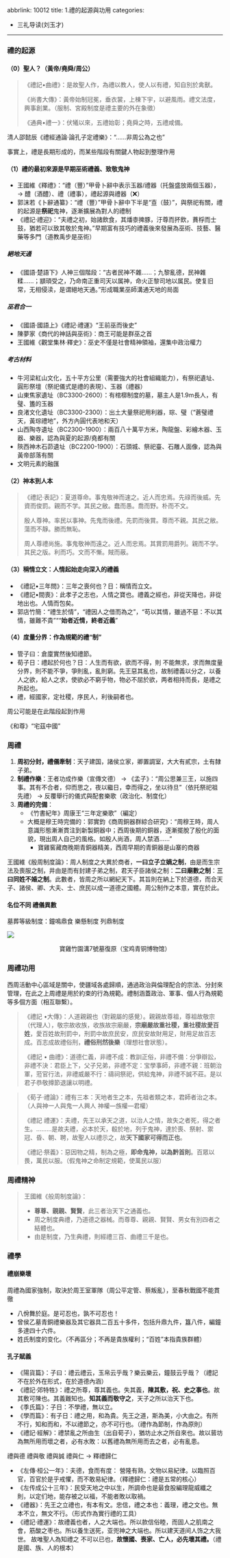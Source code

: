 abbrlink: 10012
title: 1.禮的起源與功用
categories:
  - 三礼导读(刘玉才)
---
### 禮的起源

#### （0）聖人？（黃帝/堯舜/周公）

> 《禮記•曲禮》：是故聖人作，為禮以教人，使人以有禮，知自別於禽獸。
> 
> 《尚書大傳》：黃帝始制冠冕，垂衣裳，上棟下宇，以避風雨。禮文法度，興事創業。（服制、宮殿制度是禮主要的外在象徵）
> 
> 《通典•禮一》：伏犧以來，五禮始彰；堯舜之時，五禮咸備。

清人邵懿辰《禮經通論·論孔子定禮樂》：“……非周公為之也”

事實上，禮是長期形成的，而某些階段有關鍵人物起到整理作用

#### （1）禮的最初來源是早期巫術禮義、致敬鬼神

- 王國維《釋禮》：“禮（豐）”甲骨卜辭中表示玉器/禮器（托盤盛放兩個玉器），→ 醴（酒醴）、禮（禮事），禮起源與禮器（❌）
- 郭沫若《卜辭通纂》：“禮（豐）”甲骨卜辭中下半是“壴（鼓）”，與祭祀有關，禮的起源是**祭祀**鬼神，逐漸擴展為對人的禮制
- 《禮記·禮迎》：“夫禮之初，始諸飲食，其燔桼捭豚，汙尊而抔飲，蕡桴而士鼓，猶若可以致其敬於鬼神。”早期富有技巧的禮義後來發展為巫術、技藝、醫藥等多門（道教禹步是巫術）

##### 絕地天通

- 《國語·楚語下》人神三個階段：“古者民神不雜……；九黎亂德，民神雜糅……；顓頊受之，乃命南正重司天以属神，命火正黎司地以属民。使复旧常，无相侵渎，是谓絕地天通。”形成職業巫師溝通天地的局面

##### 巫君合一

- 《國語·國語上》《禮記·禮運》“王前巫而後史”
- 陳夢家《商代的神話與巫術》：商王可能是群巫之首
- 王國維《觀堂集林·釋史》：巫史不僅是社會精神領袖，還集中政治權力

##### 考古材料

- 牛河梁紅山文化，五十平方公里（需要強大的社會組織能力），有祭祀遺址、圓形祭壇（祭祀儀式是禮的表現）、玉器（禮器）
- 山東焦家遺址（BC3300-2600）：有棺槨制度的墓，墓主人是1.9m長人，有璧、簠的玉器
- 良渚文化遺址（BC3300-2300）：出土大量祭祀用利器，琮、璧（“蒼璧禮天，黃琮禮地”，外方內圓代表地和天）
- 山西陶寺遺址（BC2300-1900）：兩百八十萬平方米，陶龍盤、彩繪木器、玉器、樂器，認為與夏的起源/堯都有關
- 陝西神木石茆遺址（BC2200-1900）：石頭城、祭祀臺、石雕人面像，認為與黃帝部落有關
- 文明元素的融匯

#### （2）神本到人本


> 《禮記·表記》：夏道尊命。事鬼敬神而速之。近人而忠焉。先祿而後威。先資而俊罰。親而不学。其民之敝。蠢而愚。喬而野。朴而不文。
> 
> 殷人尊神。率民以事神。先鬼而後禮。先罰而後賞。尊而不親。其民之敝。蕩而不靜。勝而無恥。
> 
> 周人尊禮尚施。事鬼敬神而遠之。近人而忠焉。其賞罰用爵列。親而不学。其民之版。利而巧。文而不慚。賊而蔽。

#### （3）稱情立文：人情起始走向深入的禮義

- 《禮記•三年問》：三年之喪何也？日：稱情而立文。
- 《禮記•間喪》：此孝子之志也，人情之寶也。禮義之經也，非從天降也，非從地出也。人情而包矣。
- 郭店竹簡：“禮生於情”，“禮因人之借而為之”，“苟以其情，雖過不惡：不以其情，雖難不貴”““**始者近情，終者近義**”

#### （4）度量分界：作為規範的禮“制”

- 管子曰：倉廩實然後知禮節。
- 荀子日：禮起於何也？日：人生而有欲，欲而不得，則 不能無求，求而無度量分界，則不能不爭，爭則亂，亂則窮。先王惡其亂也，故制禮義以分之，以養人之欲，給人之求，使欲必不窮乎物，物必不屈於欲，两者相持而長，是禮之所起也。
- 禮，經國家，定社稷，序民人，利後嗣者也。

周公可能是在此階段起到作用

《和尊》“宅茲中國”

### 周禮

1. **周初分封，禮儀牽制**：天子建国，諸侯立家，卿置調室，大大有貳宗，土有隸子弟。
2. **制禮作樂**：王者功成作樂（宣傳文德） → 《孟子》：“周公思兼三王，以施四事。其有不合者，仰而思之，夜以繼日，幸而得之，坐以待旦”（依托祭祀祖先禮） → 反覆舉行的儀式與配套樂歌（政治化、制度化）
3. **周禮的完備**：
	- 《竹書紀年》周康王“三年定樂歌”（編定）
	- 大概是穆王時完備的：郭實鈞《商周銅器群綜合研究》：“周穆王時，周人意識形態漸漸貫注到新製銅器中；西周後期的銅器，逐漸擺脫了殷化的面貌，現出周人自己的風格。如殷人尚酒，周人禁酒……”
		- 寶雞窖藏商晚期青銅器精美，西周早期的青銅器是山寨的商器

王國維《殷周制度論》：周人制度之大異於商者，**一曰立子立嫡之制**，由是而生宗法及喪服之制，井由是而有封建子弟之制，君天子臣諸侯之制：**二曰廟數之制**：**三曰同姓不婚之制**。此數者，皆周之所以網紀天下。其旨則在納上下於道德，而合天子、諸侯、卿、大夫、士、庶民以成一道德之國體。周公制作之本意，實在於此。

#### 名位不同 禮儀異數

墓葬等級制度：鐘鳴鼎食 樂懸制度 列鼎制度

![](001.webp)

<center>寶雞竹園溝7號墓復原（宝鸡青铜博物馆）</center>

### 周禮功用

西周活動中心區域是關中，使疆域各處歸順，通過政治與倫理配合的宗法、分封來管理，在此之上周禮是用於約束的行為規範。禮制涵蓋政治、軍事、個人行為規範等多個方面（相互聯繫）。

> 《禮記 •大傳》：人道親親也（對親屬的感覺）。親親故尊祖，尊祖故敬宗（代理人），敬宗故收族，收族故宗廟嚴，**宗廟嚴故重社稷，重社稷故愛百姓**，愛百姓故刑罰中，刑罰中故庶民安，庶民安故財用足，財用足故百志成。百志成故禮俗刑，**禮俗刑然後樂**（理想社會狀態）。
> 
> 《禮記 • 曲禮》：道德仁義，非禮不成：教訓正俗，非禮不備：分爭辯訟，非禮不決：君臣上下，父子兄弟，非禮不定：宝學事師，非禮不親：班朝治軍，蒞官行法，非禮威嚴不行：禱祠祭祀，供給鬼神，非禮不誠不莊。是以君子恭敬撙節退讓以明禮。

> 《荀子·禮論》：禮有三本：天地者生之本，先祖者類之本，君師者治之本。（人與神一人與鬼一人興人 神權—族權—君權）
> 
> 《禮記 禮運》：夫禮，先王以承天之道，以治人之情，故失之者死，得之者生。………是故夫禮，必本於天，殽於地，列于鬼神，達於喪、祭射、禦冠、昏、朝、聘，故聖人以禮示之，故**天下國家可得而正也**。
> 
> 《禮記·祭義》：惡因物之精，制為之極，**即命鬼神，以為黔首則**。百眾以畏，萬民以服。（假鬼神之命制定規範，使萬民以服）

### 周禮精神

> 王國維《般周制度論》：
> 
> - **尊尊、親親、賢賢**，此三者治天下之通義也。
> - 周之制度典禮，乃道德之器械。而尊尊、親親、賢賢、男女有別四者之結體也。
> - 由是制度，乃生典禮，則經禮三百、曲禮三千是也。

### 禮學

#### 禮崩樂壞

周禮為國家強制，取決於周王室軍隊（周公平定管、蔡叛亂），至春秋戰國不能貫徹

- 八佾舞於庭。是可忍也，孰不可忍也！
- 曾侯乙墓青銅禮樂器及其它器具二百五十多件，包括升鼎九件，簋八件，編鐘多達四十六件。
- 姓氏制度的变化。（不再區分；不再是貴族權利；“百姓”本指貴族群體）

#### 孔子賦義

- 《陽貨篇》：子曰：禮云禮云，玉帛云乎哉？樂云樂云，鐘鼓云乎哉？（禮記不在於外在形式，在於道德內涵）
- 《禮記·郊特牲》：禮之所尊，尊其義也。失其義，**陳其敷，祝、史之事也**。故其敷可陳也。其義難知也。**知其義而敬守之**，天子之所以治天下也。
- 《季氏篇》：子日：不學禮，無以立。
- 《學而篇》：有子日：禮之用，和為貴。先王之道，斯為美，小大由之。有所不行，知和而和，不以禮節之，亦不可行也。（禮作為節制，作為原則）
- 《禮記·經解》：禮禁亂之所由生（出自荀子），猶坊止水之所自來也。故以蒈坊為無所用而壞之者，必有水敗：以舊禮為無所用而去之者，必有亂患。

禮與德 禮與敬 禮與誠 禮與仁 → 釋禮歸仁

- 《左傳·桓公一年》：夫德，食而有度： 營隆有熟，文物以易紀律。以臨照百官，百官於是乎戒懼，而不敢易紀律。（釋禮歸仁：禮是五常的核心）
- 《左传成公十三年》：民受天地之中以生，所調命也是最食股編理龍威纖之則，以定们地，能存被之以福，不能者敗以取禍。
- 《禮器》：先王之立禮也，有本有文。忠信，禮之本也：義理，禮之文也。無本不立，無文不行。（形式作為實行禮的工具）
- 《禮記·禮運》：故禮義也者，人之大端也。所以款信俗睦，而固人之肌南之會，筋酸之枣也。所以養生送死，亚兜神之大端也。所以建天道间人饰之大我世。  故唯聖人為知禮之 不可以已也，**故懷國、喪家、亡人，必先壞其禮。**（禮是國、族、人的根本）
